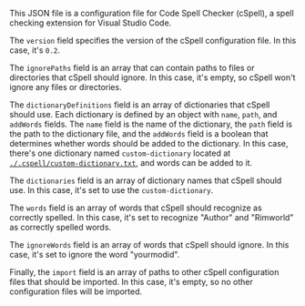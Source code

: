 This JSON file is a configuration file for Code Spell Checker (cSpell), a spell checking extension for Visual Studio Code. 

The `version` field specifies the version of the cSpell configuration file. In this case, it's `0.2`.

The `ignorePaths` field is an array that can contain paths to files or directories that cSpell should ignore. In this case, it's empty, so cSpell won't ignore any files or directories.

The `dictionaryDefinitions` field is an array of dictionaries that cSpell should use. Each dictionary is defined by an object with `name`, `path`, and `addWords` fields. The `name` field is the name of the dictionary, the `path` field is the path to the dictionary file, and the `addWords` field is a boolean that determines whether words should be added to the dictionary. In this case, there's one dictionary named `custom-dictionary` located at [``./.cspell/custom-dictionary.txt``](command:_github.copilot.openRelativePath?%5B%7B%22scheme%22%3A%22file%22%2C%22authority%22%3A%22%22%2C%22path%22%3A%22%2Fc%3A%2FProgram%20Files%20(x86)%2FSteam%2Fsteamapps%2Fcommon%2FRimWorld%2FMods%2FAI-CORE-RIMWORLD-MOD%2F.cspell%2Fcustom-dictionary.txt%22%2C%22query%22%3A%22%22%2C%22fragment%22%3A%22%22%7D%5D "c:\Program Files (x86)\Steam\steamapps\common\RimWorld\Mods\AI-CORE-RIMWORLD-MOD\.cspell\custom-dictionary.txt"), and words can be added to it.

The `dictionaries` field is an array of dictionary names that cSpell should use. In this case, it's set to use the `custom-dictionary`.

The `words` field is an array of words that cSpell should recognize as correctly spelled. In this case, it's set to recognize "Author" and "Rimworld" as correctly spelled words.

The `ignoreWords` field is an array of words that cSpell should ignore. In this case, it's set to ignore the word "yourmodid".

Finally, the `import` field is an array of paths to other cSpell configuration files that should be imported. In this case, it's empty, so no other configuration files will be imported.